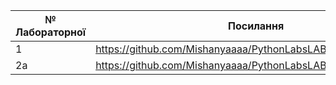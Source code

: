 |№ Лабораторної|Посилання|
|---|---|
|  1  |https://github.com/Mishanyaaaa/PythonLabsLABS/tree/main/LAB1 |
|  2a |https://github.com/Mishanyaaaa/PythonLabsLABS/tree/main/LAB2a |
